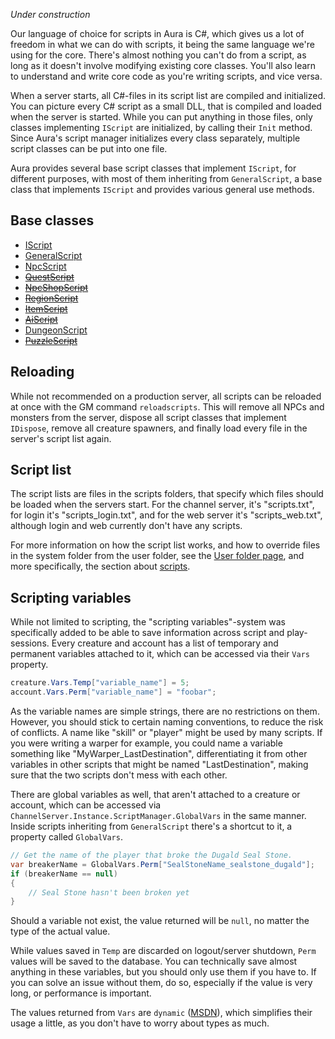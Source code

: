 _Under construction_

Our language of choice for scripts in Aura is C#, which gives us a lot of freedom in what we can do with scripts, it being the same language we're using for the core. There's almost nothing you can't do from a script, as long as it doesn't involve modifying existing core classes. You'll also learn to understand and write core code as you're writing scripts, and vice versa.

When a server starts, all C#-files in its script list are compiled and initialized. You can picture every C# script as a small DLL, that is compiled and loaded when the server is started. While you can put anything in those files, only classes implementing `IScript` are initialized, by calling their `Init` method. Since Aura's script manager initializes every class separately, multiple script classes can be put into one file.

Aura provides several base script classes that implement `IScript`, for different purposes, with most of them inheriting from `GeneralScript`, a base class that implements `IScript` and provides various general use methods.

## Base classes

- [IScript](IScript)
- [GeneralScript](GeneralScript)
- [NpcScript](NpcScript)
- ~~[QuestScript](QuestScript)~~
- ~~[NpcShopScript](NpcShopScript)~~
- ~~[RegionScript](RegionScript)~~
- ~~[ItemScript](ItemScript)~~
- ~~[AiScript](AiScript)~~
- [DungeonScript](DungeonScript)
- ~~[PuzzleScript](PuzzleScript)~~

## Reloading

While not recommended on a production server, all scripts can be reloaded at once with the GM command `reloadscripts`. This will remove all NPCs and monsters from the server, dispose all script classes that implement `IDispose`, remove all creature spawners, and finally load every file in the server's script list again.

## Script list

The script lists are files in the scripts folders, that specify which files should be loaded when the servers start. For the channel server, it's "scripts.txt", for login it's "scripts_login.txt", and for the web server it's "scripts_web.txt", although login and web currently don't have any scripts.

For more information on how the script list works, and how to override files in the system folder from the user folder, see the [User folder page](https://github.com/aura-project/aura/wiki/User-folder), and more specifically, the section about [scripts](https://github.com/aura-project/aura/wiki/User-folder#scripts).

## Scripting variables

While not limited to scripting, the "scripting variables"-system was specifically added to be able to save information across script and play-sessions. Every creature and account has a list of temporary and permanent variables attached to it, which can be accessed via their `Vars` property.

```csharp
creature.Vars.Temp["variable_name"] = 5;
account.Vars.Perm["variable_name"] = "foobar";
```

As the variable names are simple strings, there are no restrictions on them. However, you should stick to certain naming conventions, to reduce the risk of conflicts. A name like "skill" or "player" might be used by many scripts. If you were writing a warper for example, you could name a variable something like "MyWarper_LastDestination", differentiating it from other variables in other scripts that might be named "LastDestination", making sure that the two scripts don't mess with each other.

There are global variables as well, that aren't attached to a creature or account, which can be accessed via `ChannelServer.Instance.ScriptManager.GlobalVars` in the same manner. Inside scripts inheriting from `GeneralScript` there's a shortcut to it, a property called `GlobalVars`.

```csharp
// Get the name of the player that broke the Dugald Seal Stone.
var breakerName = GlobalVars.Perm["SealStoneName_sealstone_dugald"];
if (breakerName == null)
{
    // Seal Stone hasn't been broken yet
}
```

Should a variable not exist, the value returned will be `null`, no matter the type of the actual value.

While values saved in `Temp` are discarded on logout/server shutdown, `Perm` values will be saved to the database. You can technically save almost anything in these variables, but you should only use them if you have to. If you can solve an issue without them, do so, especially if the value is very long, or performance is important.

The values returned from `Vars` are `dynamic` ([MSDN](https://msdn.microsoft.com/en-us/library/dd264741.aspx)), which simplifies their usage a little, as you don't have to worry about types as much.